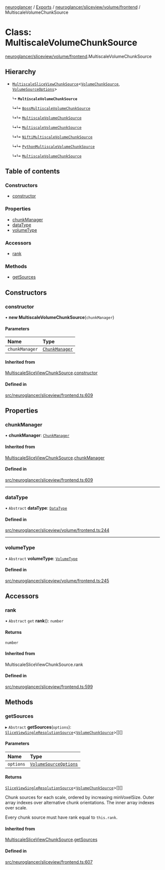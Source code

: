 [neuroglancer](../README.md) / [Exports](../modules.md) / [neuroglancer/sliceview/volume/frontend](../modules/neuroglancer_sliceview_volume_frontend.md) / MultiscaleVolumeChunkSource

# Class: MultiscaleVolumeChunkSource

[neuroglancer/sliceview/volume/frontend](../modules/neuroglancer_sliceview_volume_frontend.md).MultiscaleVolumeChunkSource

## Hierarchy

- [`MultiscaleSliceViewChunkSource`](neuroglancer_sliceview_frontend.MultiscaleSliceViewChunkSource.md)<[`VolumeChunkSource`](neuroglancer_sliceview_volume_frontend.VolumeChunkSource.md), [`VolumeSourceOptions`](../interfaces/neuroglancer_sliceview_volume_base.VolumeSourceOptions.md)\>

  ↳ **`MultiscaleVolumeChunkSource`**

  ↳↳ [`BossMultiscaleVolumeChunkSource`](neuroglancer_datasource_boss_frontend.BossMultiscaleVolumeChunkSource.md)

  ↳↳ [`MultiscaleVolumeChunkSource`](neuroglancer_datasource_brainmaps_frontend.MultiscaleVolumeChunkSource.md)

  ↳↳ [`MultiscaleVolumeChunkSource`](neuroglancer_datasource_n5_frontend.MultiscaleVolumeChunkSource.md)

  ↳↳ [`NiftiMultiscaleVolumeChunkSource`](neuroglancer_datasource_nifti_frontend.NiftiMultiscaleVolumeChunkSource.md)

  ↳↳ [`PythonMultiscaleVolumeChunkSource`](neuroglancer_datasource_python_frontend.PythonMultiscaleVolumeChunkSource.md)

  ↳↳ [`MultiscaleVolumeChunkSource`](neuroglancer_datasource_zarr_frontend.MultiscaleVolumeChunkSource.md)

## Table of contents

### Constructors

- [constructor](neuroglancer_sliceview_volume_frontend.MultiscaleVolumeChunkSource.md#constructor)

### Properties

- [chunkManager](neuroglancer_sliceview_volume_frontend.MultiscaleVolumeChunkSource.md#chunkmanager)
- [dataType](neuroglancer_sliceview_volume_frontend.MultiscaleVolumeChunkSource.md#datatype)
- [volumeType](neuroglancer_sliceview_volume_frontend.MultiscaleVolumeChunkSource.md#volumetype)

### Accessors

- [rank](neuroglancer_sliceview_volume_frontend.MultiscaleVolumeChunkSource.md#rank)

### Methods

- [getSources](neuroglancer_sliceview_volume_frontend.MultiscaleVolumeChunkSource.md#getsources)

## Constructors

### constructor

• **new MultiscaleVolumeChunkSource**(`chunkManager`)

#### Parameters

| Name | Type |
| :------ | :------ |
| `chunkManager` | [`ChunkManager`](neuroglancer_chunk_manager_frontend.ChunkManager.md) |

#### Inherited from

[MultiscaleSliceViewChunkSource](neuroglancer_sliceview_frontend.MultiscaleSliceViewChunkSource.md).[constructor](neuroglancer_sliceview_frontend.MultiscaleSliceViewChunkSource.md#constructor)

#### Defined in

[src/neuroglancer/sliceview/frontend.ts:609](https://github.com/ActiveBrainAtlas2/neuroglancer/blob/91617476/src/neuroglancer/sliceview/frontend.ts#L609)

## Properties

### chunkManager

• **chunkManager**: [`ChunkManager`](neuroglancer_chunk_manager_frontend.ChunkManager.md)

#### Inherited from

[MultiscaleSliceViewChunkSource](neuroglancer_sliceview_frontend.MultiscaleSliceViewChunkSource.md).[chunkManager](neuroglancer_sliceview_frontend.MultiscaleSliceViewChunkSource.md#chunkmanager)

#### Defined in

[src/neuroglancer/sliceview/frontend.ts:609](https://github.com/ActiveBrainAtlas2/neuroglancer/blob/91617476/src/neuroglancer/sliceview/frontend.ts#L609)

___

### dataType

• `Abstract` **dataType**: [`DataType`](../enums/neuroglancer_util_data_type.DataType.md)

#### Defined in

[src/neuroglancer/sliceview/volume/frontend.ts:244](https://github.com/ActiveBrainAtlas2/neuroglancer/blob/91617476/src/neuroglancer/sliceview/volume/frontend.ts#L244)

___

### volumeType

• `Abstract` **volumeType**: [`VolumeType`](../enums/neuroglancer_sliceview_volume_base.VolumeType.md)

#### Defined in

[src/neuroglancer/sliceview/volume/frontend.ts:245](https://github.com/ActiveBrainAtlas2/neuroglancer/blob/91617476/src/neuroglancer/sliceview/volume/frontend.ts#L245)

## Accessors

### rank

• `Abstract` `get` **rank**(): `number`

#### Returns

`number`

#### Inherited from

MultiscaleSliceViewChunkSource.rank

#### Defined in

[src/neuroglancer/sliceview/frontend.ts:599](https://github.com/ActiveBrainAtlas2/neuroglancer/blob/91617476/src/neuroglancer/sliceview/frontend.ts#L599)

## Methods

### getSources

▸ `Abstract` **getSources**(`options`): [`SliceViewSingleResolutionSource`](../interfaces/neuroglancer_sliceview_frontend.SliceViewSingleResolutionSource.md)<[`VolumeChunkSource`](neuroglancer_sliceview_volume_frontend.VolumeChunkSource.md)\>[][]

#### Parameters

| Name | Type |
| :------ | :------ |
| `options` | [`VolumeSourceOptions`](../interfaces/neuroglancer_sliceview_volume_base.VolumeSourceOptions.md) |

#### Returns

[`SliceViewSingleResolutionSource`](../interfaces/neuroglancer_sliceview_frontend.SliceViewSingleResolutionSource.md)<[`VolumeChunkSource`](neuroglancer_sliceview_volume_frontend.VolumeChunkSource.md)\>[][]

Chunk sources for each scale, ordered by increasing minVoxelSize.  Outer array indexes
over alternative chunk orientations.  The inner array indexes over scale.

Every chunk source must have rank equal to `this.rank`.

#### Inherited from

[MultiscaleSliceViewChunkSource](neuroglancer_sliceview_frontend.MultiscaleSliceViewChunkSource.md).[getSources](neuroglancer_sliceview_frontend.MultiscaleSliceViewChunkSource.md#getsources)

#### Defined in

[src/neuroglancer/sliceview/frontend.ts:607](https://github.com/ActiveBrainAtlas2/neuroglancer/blob/91617476/src/neuroglancer/sliceview/frontend.ts#L607)

